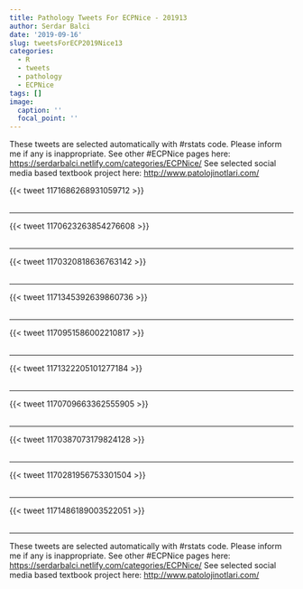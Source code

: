 ```yaml
---
title: Pathology Tweets For ECPNice - 201913
author: Serdar Balci
date: '2019-09-16'
slug: tweetsForECP2019Nice13
categories:
  - R
  - tweets
  - pathology
  - ECPNice
tags: []
image:
  caption: ''
  focal_point: ''
---
```



These tweets are selected automatically with #rstats code. Please inform me if any is inappropriate.
See other #ECPNice pages here: https://serdarbalci.netlify.com/categories/ECPNice/ 
See selected social media based textbook project here: http://www.patolojinotlari.com/

{{< tweet 1171686268931059712 >}}
<br>
<br>
<hr>
{{< tweet 1170623263854276608 >}}
<br>
<br>
<hr>
{{< tweet 1170320818636763142 >}}
<br>
<br>
<hr>
{{< tweet 1171345392639860736 >}}
<br>
<br>
<hr>
{{< tweet 1170951586002210817 >}}
<br>
<br>
<hr>
{{< tweet 1171322205101277184 >}}
<br>
<br>
<hr>
{{< tweet 1170709663362555905 >}}
<br>
<br>
<hr>
{{< tweet 1170387073179824128 >}}
<br>
<br>
<hr>
{{< tweet 1170281956753301504 >}}
<br>
<br>
<hr>
{{< tweet 1171486189003522051 >}}
<br>
<br>
<hr>


These tweets are selected automatically with #rstats code. Please inform me if any is inappropriate.
See other #ECPNice pages here: https://serdarbalci.netlify.com/categories/ECPNice/ 
See selected social media based textbook project here: http://www.patolojinotlari.com/
